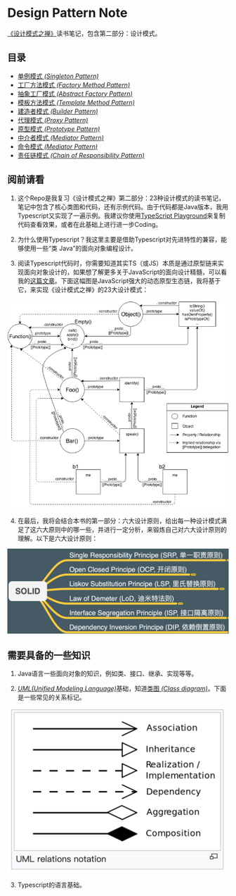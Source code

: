 <!--
 * @description: 
 * @Author: Tian Zhi
 * @Date: 2020-04-26 09:11:18
 * @LastEditors: Tian Zhi
 * @LastEditTime: 2020-05-22 15:35:00
 -->
# Design Pattern Note
[《设计模式之禅》](https://book.douban.com/subject/25843319/)读书笔记，包含第二部分：设计模式。

## 目录

* [单例模式 *(Singleton Pattern)*](./Singleton)
* [工厂方法模式 *(Factory Method Pattern)*](./Factory%20Method)
* [抽象工厂模式 *(Abstract Factory Pattern)*](./Abstract%20Factory)
* [模板方法模式 *(Template Method Pattern)*](./Template%20Method)
* [建造者模式 *(Builder Pattern)*](./Builder)
* [代理模式 *(Proxy Pattern)*](./Proxy)
* [原型模式 *(Prototype Pattern)*](./Prototype)
* [中介者模式 *(Mediator Pattern)*](./Mediator)
* [命令模式 *(Mediator Pattern)*](./Command)
* [责任链模式 *(Chain of Responsibility Pattern)*](./Chain%20of%20Responsibility)

## 阅前请看

1. 这个Repo是我复习《设计模式之禅》第二部分：23种设计模式的读书笔记，笔记中包含了核心类图和代码，还有示例代码。由于代码都是Java版本，我用Typescript又实现了一遍示例。我建议你使用[TypeScript Playground](https://www.typescriptlang.org/play)来复制代码查看效果，或者在此基础上进行进一步Coding。

2. 为什么使用Typescript？我这里主要是借助Typescript对先进特性的兼容，能够使用一些“类 Java”的面向对象编程设计。

3. 阅读Typescript代码时，你需要知道其实TS（或JS）本质是通过原型链来实现面向对象设计的，如果想了解更多关于JavaScript的面向设计精髓，可以看我的[这篇文章](https://juejin.im/post/5ea29046f265da47ea2be75d)。下面这幅图是JavaScript强大的动态原型生态链，我将基于它，来实现《设计模式之禅》的23大设计模式：

![Javascript prototype chain](./javascript_prototype_chain.png)

4. 在最后，我将会结合本书的第一部分：六大设计原则，给出每一种设计模式满足了这六大原则中的哪一些，并进行一定分析，来锻炼自己对六大设计原则的理解。以下是六大设计原则：

![SOLID principle](./SOLID.png)

## 需要具备的一些知识

1. Java语言一些面向对象的知识，例如类、接口、继承、实现等等。

2. [*UML(Unified Modeling Language)*](https://en.wikipedia.org/wiki/Unified_Modeling_Language)基础，知道[类图 *(Class diagram)*](https://en.wikipedia.org/wiki/Class_diagram)。下面是一些常见的关系标记。

![UML relations notation](./uml_relation_notation.png)

3. Typescript的语言基础。
